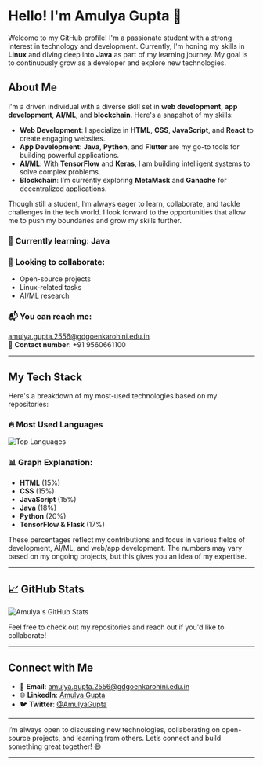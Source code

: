 # Hello! I'm Amulya Gupta 👋

Welcome to my GitHub profile! I'm a passionate student with a strong interest in technology and development. Currently, I'm honing my skills in **Linux** and diving deep into **Java** as part of my learning journey. My goal is to continuously grow as a developer and explore new technologies.

## About Me

I'm a driven individual with a diverse skill set in **web development**, **app development**, **AI/ML**, and **blockchain**. Here's a snapshot of my skills:

- **Web Development**: I specialize in **HTML**, **CSS**, **JavaScript**, and **React** to create engaging websites.
- **App Development**: **Java**, **Python**, and **Flutter** are my go-to tools for building powerful applications.
- **AI/ML**: With **TensorFlow** and **Keras**, I am building intelligent systems to solve complex problems.
- **Blockchain**: I’m currently exploring **MetaMask** and **Ganache** for decentralized applications.

Though still a student, I’m always eager to learn, collaborate, and tackle challenges in the tech world. I look forward to the opportunities that allow me to push my boundaries and grow my skills further.

### 🌱 **Currently learning**: Java

### 🤝 **Looking to collaborate**:
- Open-source projects
- Linux-related tasks
- AI/ML research

### 📬 **You can reach me**:  
[amulya.gupta.2556@gdgoenkarohini.edu.in](mailto:amulya.gupta.2556@gdgoenkarohini.edu.in)  
📱 **Contact number**: +91 9560661100

---

## My Tech Stack

Here's a breakdown of my most-used technologies based on my repositories:

### 🔥 Most Used Languages

![Top Languages](https://github-readme-stats.vercel.app/api/top-langs/?username=AmulyaInnovates&layout=compact&theme=radical&langs_count=6)

### 📊 Graph Explanation:
- **HTML** (15%)
- **CSS** (15%)
- **JavaScript** (15%)
- **Java** (18%)
- **Python** (20%)
- **TensorFlow & Flask** (17%)

These percentages reflect my contributions and focus in various fields of development, AI/ML, and web/app development. The numbers may vary based on my ongoing projects, but this gives you an idea of my expertise.

---

## 📈 GitHub Stats

![Amulya's GitHub Stats](https://github-readme-stats.vercel.app/api?username=AmulyaInnovates&show_icons=true&hide_title=true&count_private=true&theme=radical)

Feel free to check out my repositories and reach out if you'd like to collaborate!

---

## Connect with Me

- 📧 **Email**: [amulya.gupta.2556@gdgoenkarohini.edu.in](mailto:amulya.gupta.2556@gdgoenkarohini.edu.in)
- 🌐 **LinkedIn**: [Amulya Gupta](https://www.linkedin.com/in/amulya-gupta/)
- 🐦 **Twitter**: [@AmulyaGupta](https://twitter.com/AmulyaGupta)

---

I’m always open to discussing new technologies, collaborating on open-source projects, and learning from others. Let’s connect and build something great together! 😄

---


